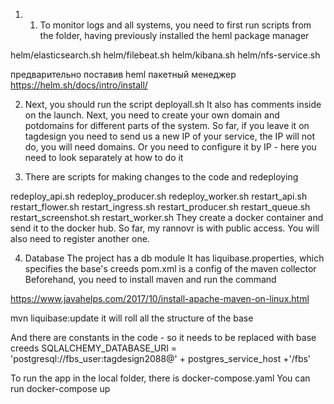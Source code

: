 1) 1) To monitor logs and all systems, you need to first run scripts from the folder, having previously installed the heml package manager 

helm/elasticsearch.sh
helm/filebeat.sh
helm/kibana.sh
helm/nfs-service.sh

предварительно поставив heml пакетный менеджер 
https://helm.sh/docs/intro/install/

2) Next, you should run the script deployall.sh
It also has comments inside on the launch.
Next, you need to create your own domain and potdomains for different parts of the system. 
So far, if you leave it on tagdesign you need to send us a new IP of your service, the IP will not do, you will need domains.
Or you need to configure it by IP - here you need to look separately at how to do it


3) There are scripts for making changes to the code and redeploying

redeploy_api.sh
redeploy_producer.sh
redeploy_worker.sh
restart_api.sh
restart_flower.sh
restart_ingress.sh
restart_producer.sh
restart_queue.sh
restart_screenshot.sh
restart_worker.sh
They create a docker container and send it to the docker hub. So far, my rannovr is with public access.
You will also need to register another one.


4) Database
The project has a db module
It has liquibase.properties, which specifies the base's creeds
pom.xml is a config of the maven collector
Beforehand, you need to install maven and run the command

https://www.javahelps.com/2017/10/install-apache-maven-on-linux.html

mvn liquibase:update it will roll all the structure of the base


And there are constants in the code - so it needs to be replaced with base creeds
SQLALCHEMY_DATABASE_URI = 'postgresql://fbs_user:tagdesign2088@' + postgres_service_host +'/fbs'

To run the app in the local folder, there is  docker-compose.yaml
You can run docker-compose up
